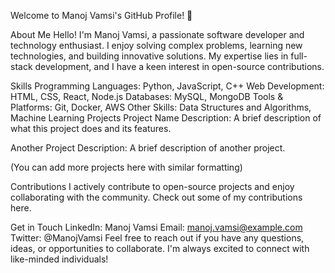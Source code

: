 Welcome to Manoj Vamsi's GitHub Profile! 👋
 <!-- You can add a banner image URL here -->

About Me
Hello! I'm Manoj Vamsi, a passionate software developer and technology enthusiast. I enjoy solving complex problems, learning new technologies, and building innovative solutions. My expertise lies in full-stack development, and I have a keen interest in open-source contributions.

Skills
Programming Languages: Python, JavaScript, C++
Web Development: HTML, CSS, React, Node.js
Databases: MySQL, MongoDB
Tools & Platforms: Git, Docker, AWS
Other Skills: Data Structures and Algorithms, Machine Learning
Projects
Project Name
Description: A brief description of what this project does and its features.

Another Project
Description: A brief description of another project.

(You can add more projects here with similar formatting)

Contributions
I actively contribute to open-source projects and enjoy collaborating with the community. Check out some of my contributions here.

Get in Touch
LinkedIn: Manoj Vamsi
Email: manoj.vamsi@example.com
Twitter: @ManojVamsi
Feel free to reach out if you have any questions, ideas, or opportunities to collaborate. I'm always excited to connect with like-minded individuals!
